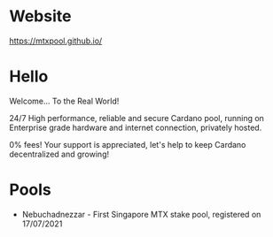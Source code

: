 # Website 

https://mtxpool.github.io/

# Hello

Welcome... To the Real World! </br>

24/7 High performance, reliable and secure Cardano pool, running on Enterprise grade hardware and internet connection, privately hosted.

0% fees! Your support is appreciated, let's help to keep Cardano decentralized and growing!</br>

# Pools
- Nebuchadnezzar - First Singapore MTX stake pool, registered on 17/07/2021
